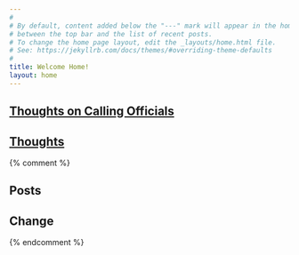 ```yaml
---
#
# By default, content added below the "---" mark will appear in the home page
# between the top bar and the list of recent posts.
# To change the home page layout, edit the _layouts/home.html file.
# See: https://jekyllrb.com/docs/themes/#overriding-theme-defaults
#
title: Welcome Home!
layout: home
---
```




## [Thoughts on Calling Officials](calling_officials.html)
## [Thoughts](/thoughts.html)
{% comment %}
## Posts
## Change
{% endcomment %}
